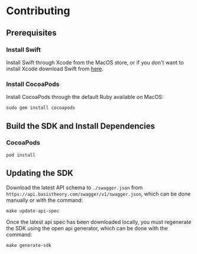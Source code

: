# Contributing

## Prerequisites

### Install Swift

Install Swift through Xcode from the MacOS store, or if you don't want to install Xcode download Swift from [here](https://www.swift.org/download/).

### Install CocoaPods

Install CocoaPods through the default Ruby available on MacOS:

```shell
sudo gem install cocoapods
```

## Build the SDK and Install Dependencies

### CocoaPods

```shell
pod install
```

## Updating the SDK

Download the latest API schema to `./swagger.json` from `https://api.basistheory.com/swagger/v1/swagger.json`,
which can be done manually or with the command:

```shell
make update-api-spec
```

Once the latest api spec has been downloaded locally, you must regenerate the SDK using the open api generator,
which can be done with the command:

```shell
make generate-sdk
```
